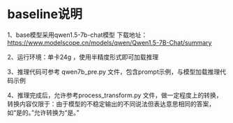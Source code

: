 # baseline说明

1、base模型采用qwen1.5-7b-chat模型 下载地址：https://www.modelscope.cn/models/qwen/Qwen1.5-7B-Chat/summary

2、运行环境：单卡24g ，使用半精度形式即可加载推理

3、推理代码可参考 qwen7b_pre.py 文件，包含prompt示例，与模型加载推理代码示例

4、推理完成后，允许参考process_transform.py 文件，做一定程度上的转换，转换内容仅限于：由于模型的不稳定输出的不同说法但表达意思相同的答案，如“是的。”允许转换为“是。”
